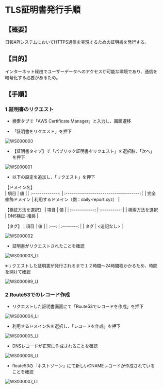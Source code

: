 # TLS証明書発行手順  

## 【概要】  

日報APIシステムにおいてHTTPS通信を実現するための証明書を発行する。

## 【目的】  

インターネット経由でユーザーデータへのアクセスが可能な環境であり、通信を暗号化する必要があるため。

## 【手順】  
    
### 1.証明書のリクエスト  
    
- 検索タブで「AWS Certificate Manager」と入力し、画面遷移

- 「証明書をリクエスト」を押下

![WS000000](https://user-images.githubusercontent.com/89679815/146778398-6024aa18-0142-4180-8a2a-e500952c2a34.JPG)

- 【証明書タイプ】で「パブリック証明書をリクエスト」を選択肢、「次へ」を押下

![WS000001](https://user-images.githubusercontent.com/89679815/146778408-57ef83bf-6570-488a-a575-46b44f4d39ed.JPG)

- 以下の設定を追加し、「リクエスト」を押下  

【ドメイン名】   
|       項目       |                    値                    |
| :--------------: | :--------------------------------------: |
| 完全修飾ドメイン | 利用するドメイン（例：daily-report.xyz） |

【検証方法を選択】
|      項目      |      値      |
| :------------: | :----------: |
| 検索方法を選択 | DNS検証-推奨 |

 【タグ】
| 項目  |     値     |
| :---: | :--------: |
| タグ  | <追記なし> |

![WS000002](https://user-images.githubusercontent.com/89679815/146778411-d3e44671-f21b-47de-ab0f-80500739c364.JPG)

- 証明書がリクエストされたことを確認

![WS000003_LI](https://user-images.githubusercontent.com/89679815/146786053-025da071-7d38-43e1-bf8c-2bf6ab5ccb49.jpg)    

※リクエストした証明書が発行されるまで１２時間～24時間程かかるため、時間を開けて確認

![WS000099_LI](https://user-images.githubusercontent.com/89679815/146778475-a26c8f5d-b366-48b7-aa16-7211f0fb970c.jpg)


### 2.Route53でのレコード作成  
    
- リクエストした証明書画面にて「Route53でレコードを作成」を押下  

![WS000004_LI](https://user-images.githubusercontent.com/89679815/146778419-15c92b13-dd96-4365-a145-7c4309b2b5a2.jpg)

- 利用するドメイン名を選択し、「レコードを作成」を押下

![WS000005_LI](https://user-images.githubusercontent.com/89679815/146778426-cc609aea-7ec8-47a0-8841-16725e25b9d6.jpg)

- DNSレコードが正常に作成されることを確認

![WS000006_LI](https://user-images.githubusercontent.com/89679815/146778436-3f5917fd-d689-4633-b968-64190c35e6e8.jpg)

- Route53の「ホストゾーン」にて新しいCNAMEレコードが作成されていることを確認

![WS000007_LI](https://user-images.githubusercontent.com/89679815/146778450-b903e4b7-ac79-484f-8324-936c55a7b116.jpg)